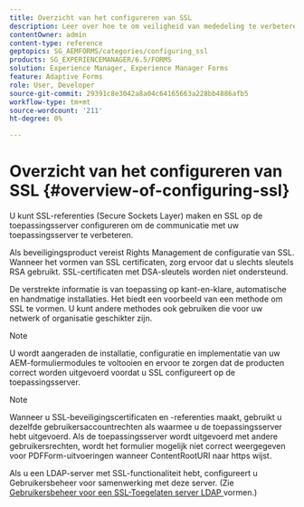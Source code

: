 ```yaml
---
title: Overzicht van het configureren van SSL
description: Leer over hoe te om veiligheid van mededeling te verbeteren door SSL te vormen.
contentOwner: admin
content-type: reference
geptopics: SG_AEMFORMS/categories/configuring_ssl
products: SG_EXPERIENCEMANAGER/6.5/FORMS
solution: Experience Manager, Experience Manager Forms
feature: Adaptive Forms
role: User, Developer
source-git-commit: 29391c8e3042a8a04c64165663a228bb4886afb5
workflow-type: tm+mt
source-wordcount: '211'
ht-degree: 0%

---
```


# Overzicht van het configureren van SSL {#overview-of-configuring-ssl}

U kunt SSL-referenties (Secure Sockets Layer) maken en SSL op de toepassingsserver configureren om de communicatie met uw toepassingsserver te verbeteren.

Als beveiligingsproduct vereist Rights Management de configuratie van SSL. Wanneer het vormen van SSL certificaten, zorg ervoor dat u slechts sleutels RSA gebruikt. SSL-certificaten met DSA-sleutels worden niet ondersteund.

De verstrekte informatie is van toepassing op kant-en-klare, automatische en handmatige installaties. Het biedt een voorbeeld van een methode om SSL te vormen. U kunt andere methodes ook gebruiken die voor uw netwerk of organisatie geschikter zijn.

>[!NOTE]
>
>U wordt aangeraden de installatie, configuratie en implementatie van uw AEM-formuliermodules te voltooien en ervoor te zorgen dat de producten correct worden uitgevoerd voordat u SSL configureert op de toepassingsserver.

>[!NOTE]
>
>Wanneer u SSL-beveiligingscertificaten en -referenties maakt, gebruikt u dezelfde gebruikersaccountrechten als waarmee u de toepassingsserver hebt uitgevoerd. Als de toepassingsserver wordt uitgevoerd met andere gebruikersrechten, wordt het formulier mogelijk niet correct weergegeven voor PDFForm-uitvoeringen wanneer ContentRootURI naar https wijst.

Als u een LDAP-server met SSL-functionaliteit hebt, configureert u Gebruikersbeheer voor samenwerking met deze server. (Zie [ Gebruikersbeheer voor een SSL-Toegelaten server LDAP ](/help/forms/using/admin-help/configure-user-management-ssl-enabled.md#configure-user-management-for-an-ssl-enabled-ldap-server) vormen.)
